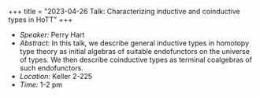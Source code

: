 +++
title = "2023-04-26 Talk: Characterizing inductive and coinductive types in HoTT"
+++

- _Speaker:_ Perry Hart
- _Abstract:_ In this talk, we describe general inductive types in homotopy type theory as initial algebras of suitable 
endofunctors on the universe of types. We then describe coinductive types as terminal coalgebras of 
such endofunctors.
- _Location:_ Keller 2-225
- _Time:_ 1-2 pm
<!--more-->
